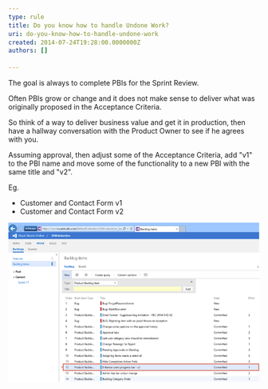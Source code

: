 ```yaml
---
type: rule
title: Do you know how to handle Undone Work?
uri: do-you-know-how-to-handle-undone-work
created: 2014-07-24T19:28:00.0000000Z
authors: []

---
```


The goal is always to complete PBIs for the Sprint Review.

Often PBIs grow or change and it does not make sense to deliver what was originally proposed in the Acceptance Criteria.
 
So think of a way to deliver business value and get it in production, then have a hallway conversation with the Product Owner to see if he agrees with you.

Assuming approval, then adjust some of the Acceptance Criteria, add "v1" to the PBI name and move some of the functionality to a new PBI with the same title and "v2".

Eg.

- Customer and Contact Form v1
- Customer and Contact Form v2


![ A PBI has had the scope adjusted and the v1 has been completed. Additional functionality has been moved to v2 and put on the backlog](undone-work.png)
